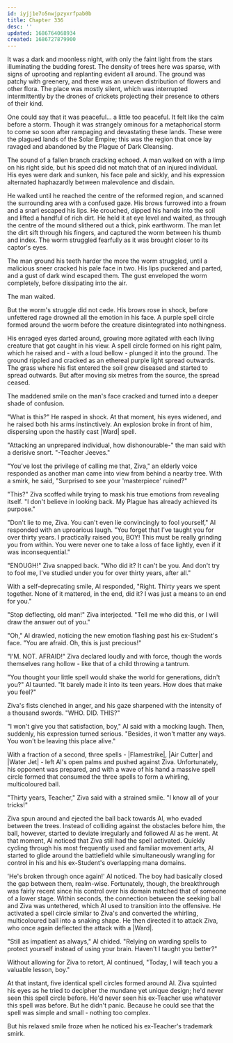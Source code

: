 ```yaml
---
id: iyjj1e7o5nwjpzyxrfpab0b
title: Chapter 336
desc: ''
updated: 1686764068934
created: 1686727879900
---
```


It was a dark and moonless night, with only the faint light from the stars illuminating the budding forest. The density of trees here was sparse, with signs of uprooting and replanting evident all around. The ground was patchy with greenery, and there was an uneven distribution of flowers and other flora. The place was mostly silent, which was interrupted intermittently by the drones of crickets projecting their presence to others of their kind.

One could say that it was peaceful... a little too peaceful. It felt like the calm before a storm. Though it was strangely ominous for a metaphorical storm to come so soon after rampaging and devastating these lands. These were the plagued lands of the Solar Empire; this was the region that once lay ravaged and abandoned by the Plague of Dark Cleansing.

The sound of a fallen branch cracking echoed. A man walked on with a limp on his right side, but his speed did not match that of an injured individual. His eyes were dark and sunken, his face pale and sickly, and his expression alternated haphazardly between malevolence and disdain.

He walked until he reached the centre of the reformed region, and scanned the surrounding area with a confused gaze. His brows furrowed into a frown and a snarl escaped his lips. He crouched, dipped his hands into the soil and lifted a handful of rich dirt. He held it at eye level and waited, as through the centre of the mound slithered out a thick, pink earthworm. The man let the dirt sift through his fingers, and captured the worm between his thumb and index. The worm struggled fearfully as it was brought closer to its captor's eyes.

The man ground his teeth harder the more the worm struggled, until a malicious sneer cracked his pale face in two. His lips puckered and parted, and a gust of dark wind escaped them. The gust enveloped the worm completely, before dissipating into the air.

The man waited.

But the worm's struggle did not cede. His brows rose in shock, before unfettered rage drowned all the emotion in his face. A purple spell circle formed around the worm before the creature disintegrated into nothingness.

His enraged eyes darted around, growing more agitated with each living creature that got caught in his view. A spell circle formed on his right palm, which he raised and - with a loud bellow - plunged it into the ground. The ground rippled and cracked as an ethereal purple light spread outwards. The grass where his fist entered the soil grew diseased and started to spread outwards. But after moving six metres from the source, the spread ceased.

The maddened smile on the man's face cracked and turned into a deeper shade of confusion.

"What is this?" He rasped in shock. At that moment, his eyes widened, and he raised both his arms instinctively. An explosion broke in front of him, dispersing upon the hastily cast |Ward| spell.

"Attacking an unprepared individual, how dishonourable-" the man said with a derisive snort. "-Teacher Jeeves."

"You've lost the privilege of calling me that, Ziva," an elderly voice responded as another man came into view from behind a nearby tree. With a smirk, he said, "Surprised to see your 'masterpiece' ruined?"

"This?" Ziva scoffed while trying to mask his true emotions from revealing itself. "I don't believe in looking back. My Plague has already achieved its purpose."

"Don't lie to me, Ziva. You can't even lie convincingly to fool yourself," Al responded with an uproarious laugh. "You forget that I've taught you for over thirty years. I practically raised you, BOY! This must be really grinding you from within. You were never one to take a loss of face lightly, even if it was inconsequential."

"ENOUGH!" Ziva snapped back. "Who did it? It can't be you. And don't try to fool me, I've studied under you for over thirty years, after all."

With a self-deprecating smile, Al responded, "Right. Thirty years we spent together. None of it mattered, in the end, did it? I was just a means to an end for you."

"Stop deflecting, old man!" Ziva interjected. "Tell me who did this, or I will draw the answer out of you."

"Oh," Al drawled, noticing the new emotion flashing past his ex-Student's face. "You are afraid. Oh, this is just precious!"

"I'M. NOT. AFRAID!" Ziva declared loudly and with force, though the words themselves rang hollow - like that of a child throwing a tantrum.

"You thought your little spell would shake the world for generations, didn't you?" Al taunted. "It barely made it into its teen years. How does that make you feel?"

Ziva's fists clenched in anger, and his gaze sharpened with the intensity of a thousand swords. "WHO. DID. THIS?"

"I won't give you that satisfaction, boy," Al said with a mocking laugh. Then, suddenly, his expression turned serious. "Besides, it won't matter any ways. You won't be leaving this place alive."

With a fraction of a second, three spells - |Flamestrike|, |Air Cutter| and |Water Jet| - left Al's open palms and pushed against Ziva. Unfortunately, his opponent was prepared, and with a wave of his hand a massive spell circle formed that consumed the three spells to form a whirling, multicoloured ball.

"Thirty years, Teacher," Ziva said with a strained smile. "I know all of your tricks!"

Ziva spun around and ejected the ball back towards Al, who evaded between the trees. Instead of colliding against the obstacles before him, the ball, however, started to deviate irregularly and followed Al as he went. At that moment, Al noticed that Ziva still had the spell activated. Quickly cycling through his most frequently used and familiar movement arts, Al started to glide around the battlefield while simultaneously wrangling for control in his and his ex-Student's overlapping mana domains.

'He's broken through once again!' Al noticed. The boy had basically closed the gap between them, realm-wise. Fortunately, though, the breakthrough was fairly recent since his control over his domain matched that of someone of a lower stage. Within seconds, the connection between the seeking ball and Ziva was untethered, which Al used to transition into the offensive. He activated a spell circle similar to Ziva's and converted the whirling, multicoloured ball into a snaking shape. He then directed it to attack Ziva, who once again deflected the attack with a |Ward|.

"Still as impatient as always," Al chided. "Relying on warding spells to protect yourself instead of using your brain. Haven't I taught you better?"

Without allowing for Ziva to retort, Al continued, "Today, I will teach you a valuable lesson, boy."

At that instant, five identical spell circles formed around Al. Ziva squinted his eyes as he tried to decipher the mundane yet unique design; he'd never seen this spell circle before. He'd never seen his ex-Teacher use whatever this spell was before. But he didn't panic. Because he could see that the spell was simple and small - nothing too complex.

But his relaxed smile froze when he noticed his ex-Teacher's trademark smirk.